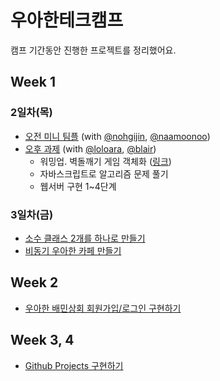 # 우아한테크캠프

캠프 기간동안 진행한 프로젝트를 정리했어요.

## Week 1

### 2일차(목)

- [오전 미니 팀플](https://github.com/nohgijin/miniTeamProject) (with [@nohgijin](https://github.com/nohgijin), [@naamoonoo](https://github.com/naamoonoo))
- [오후 과제](https://github.com/woowa-techcamp-2020/woowa-honux) (with [@loloara](https://github.com/Loloara), [@blair](https://github.com/Blair-0404))
  - 워밍업. 벽돌깨기 게임 객체화 ([링크](https://github.com/woowa-techcamp-2020/loloara-wudys-blair-learn-node))
  - 자바스크립트로 알고리즘 문제 풀기
  - 웹서버 구현 1~4단계

### 3일차(금)

- [소수 클래스 2개를 하나로 만들기](https://github.com/wudys/woowatech2020/tree/master/week1_prime)
- [비동기 우아한 카페 만들기](https://github.com/wudys/woowatech2020/tree/master/week1_cafe)

## Week 2

- [우아한 배민상회 회원가입/로그인 구현하기](https://github.com/wudys/woowatech2020/tree/master/week2_market)

## Week 3, 4

- [Github Projects 구현하기](https://github.com/wudys/woowatech2020/tree/master/week3-4_todo)